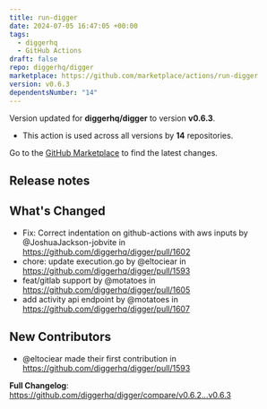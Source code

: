 ```yaml
---
title: run-digger
date: 2024-07-05 16:47:05 +00:00
tags:
  - diggerhq
  - GitHub Actions
draft: false
repo: diggerhq/digger
marketplace: https://github.com/marketplace/actions/run-digger
version: v0.6.3
dependentsNumber: "14"
---
```



Version updated for **diggerhq/digger** to version **v0.6.3**.
- This action is used across all versions by **14** repositories.

Go to the [GitHub Marketplace](https://github.com/marketplace/actions/run-digger) to find the latest changes.

## Release notes

## What's Changed
* Fix: Correct indentation on github-actions with aws inputs by @JoshuaJackson-jobvite in https://github.com/diggerhq/digger/pull/1602
* chore: update execution.go by @eltociear in https://github.com/diggerhq/digger/pull/1593
* feat/gitlab support by @motatoes in https://github.com/diggerhq/digger/pull/1605
* add activity api endpoint by @motatoes in https://github.com/diggerhq/digger/pull/1607

## New Contributors
* @eltociear made their first contribution in https://github.com/diggerhq/digger/pull/1593

**Full Changelog**: https://github.com/diggerhq/digger/compare/v0.6.2...v0.6.3
